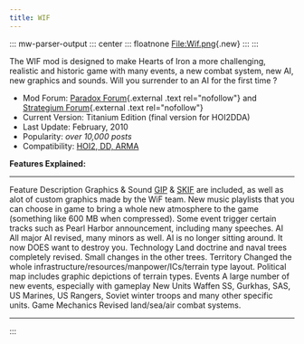 ```yaml
---
title: WIF
---
```


::: mw-parser-output
::: center
::: floatnone
[File:Wif.png](/wiki/index.php?title=Special:Upload&wpDestFile=Wif.png "File:Wif.png"){.new}
:::
:::

The WIF mod is designed to make Hearts of Iron a more challenging,
realistic and historic game with many events, a new combat system, new
AI, new graphics and sounds. Will you surrender to an AI for the first
time ?

- Mod Forum: [Paradox
  Forum](https://forum.paradoxplaza.com/forum/index.php?forums/world-in-flames.445/){.external
  .text rel="nofollow"} and [Strategium
  Forum](http://forum.jeux-strategie.com/index.php?showforum=264){.external
  .text rel="nofollow"}
- Current Version: Titanium Edition (final version for HOI2DDA)
- Last Update: February, 2010
- Popularity: _over 10,000 posts_
- Compatibility: [HOI2, DD,
  ARMA](/wiki/Abbreviations#H "Abbreviations")

**Features Explained:**

---

Feature Description
Graphics & Sound [GIP](/wiki/GIP "GIP") & [SKIF](/wiki/SKIF "SKIF") are included, as well as alot of custom graphics made by the WiF team. New music playlists that you can choose in game to bring a whole new atmosphere to the game (something like 600 MB when compressed). Some event trigger certain tracks such as Pearl Harbor announcement, including many speeches.
AI All major AI revised, many minors as well. AI is no longer sitting around. It now DOES want to destroy you.
Technology Land doctrine and naval trees completely revised. Small changes in the other trees.
Territory Changed the whole infrastructure/resources/manpower/ICs/terrain type layout. Political map includes graphic depictions of terrain types.
Events A large number of new events, especially with gameplay
New Units Waffen SS, Gurkhas, SAS, US Marines, US Rangers, Soviet winter troops and many other specific units.
Game Mechanics Revised land/sea/air combat systems.

---

:::
